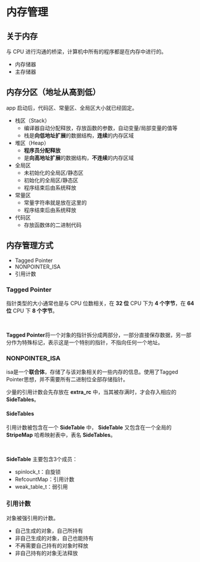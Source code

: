 # 内存管理

## 关于内存

与 CPU 进行沟通的桥梁，计算机中所有的程序都是在内存中进行的。

* 内存储器
* 主存储器

## 内存分区（地址从高到低）

app 启动后，代码区、常量区、全局区大小就已经固定。

* 栈区（Stack）
  * 编译器自动分配释放，存放函数的参数，自动变量/局部变量的值等
  * 栈是**向低地址扩展**的数据结构，**连续**的内存区域
* 堆区（Heap）
  * **程序员分配释放**
  * 是**向高地址扩展**的数据结构，**不连续**的内存区域
* 全局区
  * 未初始化的全局区/静态区
  * 初始化的全局区/静态区
  * 程序结束后由系统释放
* 常量区
  * 常量字符串就是放在这里的
  * 程序结束后由系统释放
* 代码区
  * 存放函数体的二进制代码

## 内存管理方式

* Tagged Pointer
* NONPOINTER_ISA
* 引用计数

### Tagged Pointer

指针类型的大小通常也是与 CPU 位数相关，在 **32 位** CPU 下为 **4 个字节**，在 **64 位** CPU 下 **8 个字节**。

<br/>

**Tagged Pointer**将一个对象的指针拆分成两部分，一部分直接保存数据，另一部分作为特殊标记，表示这是一个特别的指针，不指向任何一个地址。

### NONPOINTER_ISA

isa是一个**联合体**，存储了与该对象相关的一些内存的信息。使用了Tagged Pointer思想，并不需要所有二进制位全部存储指针。

少量的引用计数会先存放在 **extra_rc** 中，当其被存满时，才会存入相应的 **SideTables**。

#### SideTables

引用计数被包含在一个 **SideTable** 中， **SideTable** 又包含在一个全局的 **StripeMap** 哈希映射表中，表名 **SideTables**。

<br/>

**SideTable** 主要包含3个成员：

* spinlock_t：自旋锁
* RefcountMap：引用计数
* weak_table_t：弱引用

### 引用计数

对象被强引用的计数。

* 自己生成的对象，自己所持有
* 非自己生成的对象，自己也能持有
* 不再需要自己持有的对象时释放
* 非自己持有的对象无法释放
